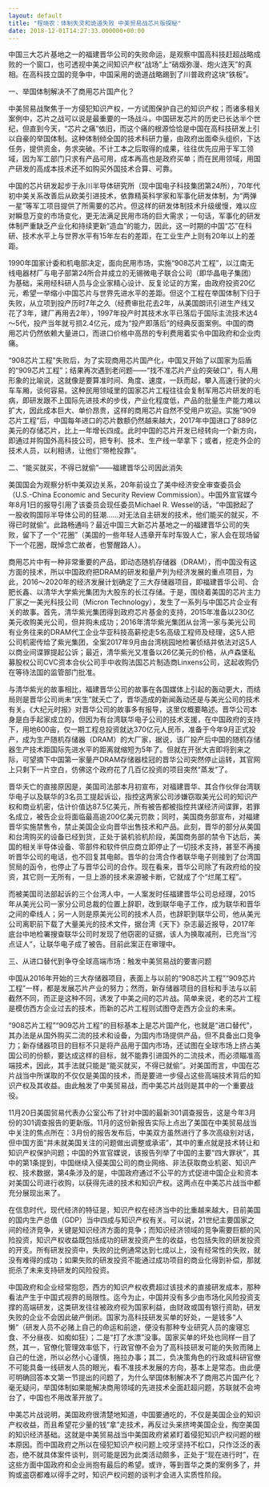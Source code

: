 ```yaml
---
layout: default
title: "程晓农：体制失灵和诡道失败 中美贸易战芯片版探秘"
date: 2018-12-01T14:27:33.000000+00:00
---
```


中国三大芯片基地之一的福建晋华公司的失败命运，是观察中国高科技赶超战略成败的一个窗口，也可透视中美之间知识产权“战场”上“硝烟弥漫、炮火连天”的真相。在高科技立国的竞争中，中国采用的诡道战略踢到了川普政府这块“铁板”。

一、举国体制解决不了商用芯片国产化？

中美贸易战聚焦于一方侵犯知识产权，一方试图保护自己的知识产权；而诸多相关案例中，芯片之战可以说是最重要的一场战斗。中国研发芯片的历史已长达半个世纪，但直到今天，“芯片之痛”依旧，而这个痛的根源恰恰是中国在高科技研发上引以自豪的举国体制。这种体制倾全国的技术科研力量，由政府出面牵头组织，下达任务，提供资金，务求突破。不计工本之后取得的成果，往往优先应用于军工领域，因为军工部门只求有产品可用，成本再高也是政府买单；而在民用领域，用国产研发的高成本技术还不如购买外国技术合算、可靠。

中国的芯片研发起步于永川半导体研究所（现中国电子科技集团第24所），70年代初中美关系改善后从欧美引进技术，依靠精英科学家和军事化研发体制，为“两弹一星”等军工项目提供了所需要的芯片。但这样的研发体制技术升级缓慢，难以应对瞬息万变的市场变化，更无法满足民用市场的巨大需求；一句话，军事化的研发体制严重缺乏产业化和持续更新“造血”的能力，因此，这一时期的中国“芯”在科研、技术水平上与世界水平有15年左右的差距，在工业生产上则有20年以上的差距。

1990年国家计委和机电部决定，面向民用市场，实施“908芯片工程”，以江南无线电器材厂与电子部第24所合并成立的无锡微电子联合公司（即华晶电子集团）为基础，采用经科研人员与企业家精心设计、反复论证的方案，由政府投资20亿元，希望一举缩小中国芯片与世界先进水平的差距。但这个工程在举国体制下归于失败，从立项到投产历时7年之久（经费审批花去2年，从美国朗讯引进生产线又花了3年，建厂再用去2年），1997年投产时其技术水平已落后于国际主流技术达4～5代，投产当年就亏损2.4亿元，成为“投产即落后”的经典反面案例。中国的商用芯片仍然依赖大量进口，而进口价格中高昂的专利费用着实令中国政府和企业肉痛。

“908芯片工程”失败后，为了实现商用芯片国产化，中国又开始了以国家为后盾的“909芯片工程”；结果再次遇到老问题——“找不准芯片产业的突破口”，有人用形象的比喻说，这就像是要算准时间、角度、速度，一跃而起，攀入高速行驶的火车车厢，谈何容易。这种民用领域里的国家芯片工程往往会复制军用芯片研发的毛病，即研发跟不上国际先进技术的步伐，产业化程度低，产品的批量生产能力难以扩大，因此成本巨大、单价昂贵，这样的商用芯片自然不受用户欢迎。实施“909芯片工程”后，中国每年进口的芯片数额仍然越来越大，2017年中国进口了889亿美元的存储芯片，比上一年增长四成。此时中国的芯片开发已经转向一个新方向，即通过并购国外高科技公司，把专利、技术、生产线一举拿下；或者，挖走外企的技术人员，以利相诱，让他们“带枪投靠”。

二、“能买就买，不得已就偷”——福建晋华公司因此消失

美国国会为观察分析中美双边关系，20年前设立了美中经济安全审查委员会（U.S.-China Economic and Security Review Commission）。中国外宣官媒今年8月1日的报导引用了该委员会现任委员Michael R. Wessel的话，“中国掀起了一股收购国际半导体公司的狂潮……对无法自主研发的技术，他们能买的就买，不得已时就偷”。此路畅通吗？最近中国三大新芯片基地之一的福建晋华公司的失败，留下了一个“花圈”（美国的一些年轻人违章开车时车毁人亡，家人会在现场留下一个花圈，既悼念亡故者，也警醒路人）。

商用芯片中有一种非常重要的产品，即动态随机存储器（DRAM），而中国没有这方面的技术，所以中国政府把DRAM的研发和量产列为经济发展的重点项目，为此，2016～2020年的经济发展计划确定了三大存储器项目，即福建晋华公司、合肥长鑫、以清华大学紫光集团为大股东的长江存储。于是，围绕着美国的芯片主力厂家之一美光科技公司（Micron Technology），发生了一系列与中国芯片企业有关的故事。首先，清华紫光集团得到政府芯片基金的支持，2015年准备以230亿美元收购美光公司，但并购未成功；2016年清华紫光集团从台湾一家与美光公司有业务往来的DRAM代工企业华亚科技高薪挖走5名高级工程师及经理，这5人把公司机密传给了紫光集团，全案2017年9月由台湾桃园地检署侦结并依法对这5人以商业间谍罪提起公诉；最近，清华紫光又准备以26亿美元的价格，从卢森堡私募股权公司CVC资本合伙公司手中收购法国芯片制造商Linxens公司，这起收购仍在等待法国的监管部门批准。

与清华紫光的故事相比，福建晋华公司的故事在各国媒体上引起的轰动更大，而结局则是晋华公司尚未“庆生”就夭亡了，晋华造成的新闻轰动还是与美光公司的技术有关。《大纪元时报》对晋华公司的故事多有报导，这里仅概要略述。晋华公司本身是白手起家成立的，但因为有台湾联华电子公司的技术支援，在中国政府的支持下，用地600亩，仅一期工程总投资就达370亿元人民币，准备于今年9月正式投产，成为生产随机存储器（DRAM）的大厂家，据说，该厂投产后中国的随机存储器生产技术距国际先进水平的距离就缩短为5年了。但就在开张大吉即将到来之际，可望摘下中国第一家量产DRAM存储器桂冠的晋华公司突然停止运转，其官网上只剩下一片空白，仿佛这个政府花了几百亿投资的项目突然“蒸发”了。

晋华夭亡的直接原因是，美国司法部本月初宣布，对福建晋华、其合作伙伴台湾联华电子以及联华的3名员工提起诉讼，指控这两家公司涉嫌窃取美光公司的知识产权和商业机密，估计价值达87.5亿美元，所有被告都被指控共谋经济间谍罪，若罪名成立，被告企业将面临最高逾200亿美元罚款；同时，美国商务部宣布，对福建晋华实施禁售令，禁止美国企业向晋华出售技术和产品。此刻，晋华的部分从美国和台湾购买的设备已经到货，正处于装机验机阶段，美国商务部的禁令下达后，美国的相关半导体设备、零部件和软件供应商立即停止了一切技术支持，甚至不再接听晋华公司的电话，也不回复其电邮。晋华的台湾合作者联华电子则接到了台湾国贸局的函令，也停止了与晋华公司的合作。现在看来，晋华公司除了有政府给的投资，其它则一无所有，一旦上游的技术来源被卡断，它就成了个“烂尾工程”。

而被美国司法部起诉的三个台湾人中，一人案发时任福建晋华公司总经理，2015年从美光公司一家分公司总裁的位置上辞职，改到联华电子工作，成为联华和晋华之间的牵线人；另一人则是原美光公司的技术人员，也辞职到联华公司，他从美光公司离职前下载了大量美光的技术文件，据台湾《天下》杂志最近报导，2017年底台中地检署搜查联华公司时发现了他窃密的证据，该人为换取减刑，已充当“污点证人”，让联华电子成了被告。目前此案正在审理中。

三、从进口替代到争夺全球高端市场：触发中美贸易战的要害问题

中国从2016年开始的三大存储器项目，表面上与以前的“908芯片工程”“909芯片工程”一样，都是发展芯片产业的努力；然而，新存储器项目的目标和手法与以前截然不同，而正是这种不同，诱发了中美之间的芯片战。简单来说，老的芯片工程是模仿西方企业过去的技术，而新的芯片工程则试图夺走西方企业的未来。

“908芯片工程”“909芯片工程”的目标基本上是芯片国产化，也就是“进口替代”，其办法是从国外购买二流的技术和设备，为国内市场提供产品，但不具备出口竞争力；新存储器项目的目标不只是将产品用于国内市场，还试图在全球市场上挤占美国公司的份额，要达成这样的目标，就不能靠引进国外的二流技术，而必须瞄准高端技术，因此，其手法就只能是“能买就买，不得已就偷”。对美国而言，中国在芯片战当中所谋取的不仅仅是美国的技术，而是要进一步侵占这些高端技术背后的知识产权及其收益。由此触发了中美贸易战，而中美芯片战则是其中的一个重要战役。

11月20日美国贸易代表办公室公布了针对中国的最新301调查报告，这是今年3月份的301调查报告的更新版。11月的这份新报告实际上点出了美国在中美贸易战当中关注的焦点所在：3月份的报告发布后，中美双方虽然进行了多次高级别对话，但中国方面“并未就美国关注的问题做出调整或承诺”，其中的重点就是技术转让和知识产权保护问题；中国的外宣官媒说，该报告列举了中国的主要“四大罪状”，其中的第1条提到，中国继续入侵美国公司的商业网络、非法获取商业机密、知识产权、技术数据，第4条涉及的是，中国政府通过不公平的方式促进中国企业和资本对美国公司进行收购，以获得先进的技术和知识产权。这两点在中美芯片战当中都充分展现出来了。

在信息时代，现代经济的特征是，知识产权在经济当中的比重越来越大，目前美国的国内生产总值（GDP）当中四成与知识产权有关。可以说，21世纪主要国家之间的经济竞争，关键是知识经济方面的竞争；而知识经济领域的竞争需要巨额的风险投资，知识产权收益既包括成功的研发投资产生的收益，也包括失败的研发投资的开支。所有研发投资中，失败的比例通常达到七成以上，没有经常性的失败，就没有难得的成功；如果失败的研发投资不能通过成功项目的商业化得到补偿，那就扼杀了未来支持研发的风险投资。

中国政府和企业经常抱怨，西方的知识产权收费超过该技术的直接研发成本，那种看法产生于中国式视界的局限性。迄今为止，中国并没有多少由市场化风险投资支撑的高端研发，这类研发往往被政府视为国家利益，由财政或国有银行资助，研发失败的企业不会因此破产倒闭。国家为高科技研发买单的好处，一是钱多“人懒”（研发人员不必赌上自己的命运和前途，便没有那种专业研究人员的废寝忘食、不分昼夜、如痴如狂）；二是“打了水漂”没事。国家买单的坏处也同样一目了然，其一，官僚化管理效率低下，行政官僚不会为了高科技研发可能的失败而赌上自己的仕途，所以必然小心谨慎，拖拉办事；其二，负决策角色的行政或科研官僚不可能具备一线研发人员的眼光，看不准技术发展的方向，基本上是常态。由此便可明确回答本文第一节提出的问题了，为什么举国体制解决不了商用芯片国产化？毫无疑问，举国体制如果能解决商用领域的先进技术全面赶超问题，苏联就不会垮台了，中国也不用改革开放了。

中美芯片战说明，美国政府很清楚地知道，中国要通吃的，不仅是美国企业的知识产权收益，而且希望花少量的钱“拿”走技术，再反过头来挤垮美国企业，掏空美国的知识经济基础。这就是中美贸易战当中美国政府紧紧盯着侵犯知识产权问题的根本原因。而中国政府之所以在侵犯知识产权问题上咬牙坚持不松口，只作泛泛的表态，绝不就具体案件谈判，则可能是因为此类活动颇多，正处于“现在进行时”，在这些方面中国政府和企业尚抱有最后的希望。或许，等到晋华之类的案例多了，并购或盗窃都难以得手之时，知识产权问题的谈判才会进入实质性阶段。

